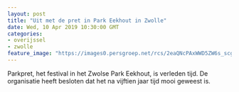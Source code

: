 ```yaml
---
layout: post
title: "Uit met de pret in Park Eekhout in Zwolle"
date: Wed, 10 Apr 2019 10:30:00 GMT
categories: 
- overijssel 
- zwolle 
feature_image: "https://images0.persgroep.net/rcs/2eaQNcPAxWWD5ZW6s_scgjw_2ms/diocontent/102101304/_fitwidth/400/?appId=21791a8992982cd8da851550a453bd7f&quality=0.7"
---
```


Parkpret, het festival in het Zwolse Park Eekhout, is verleden tijd. De organisatie heeft besloten dat het na vijftien jaar tijd mooi geweest is.
